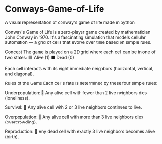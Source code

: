# Conways-Game-of-Life
 A visual representation of conway's game of life made in python

 Conway's Game of Life is a zero-player game created by mathematician John Conway in 1970. It's a fascinating simulation that models cellular automation — a grid of cells that evolve over time based on simple rules.

Concept
The game is played on a 2D grid where each cell can be in one of two states:
🟩 Alive (1)
⬛ Dead (0)

Each cell interacts with its eight immediate neighbors (horizontal, vertical, and diagonal).

Rules of the Game
Each cell's fate is determined by these four simple rules:

Underpopulation:
🔺 Any alive cell with fewer than 2 live neighbors dies (loneliness).

Survival:
🔹 Any alive cell with 2 or 3 live neighbors continues to live.

Overpopulation:
🔻 Any alive cell with more than 3 live neighbors dies (overcrowding).

Reproduction:
🌱 Any dead cell with exactly 3 live neighbors becomes alive (birth).
